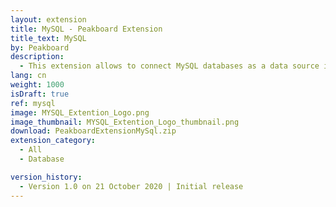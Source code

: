 ```yaml
---
layout: extension
title: MySQL - Peakboard Extension
title_text: MySQL
by: Peakboard
description: 
  - This extension allows to connect MySQL databases as a data source in Peakboard. Using SQL statements, the data can be read from the MySQL database.
lang: cn
weight: 1000
isDraft: true
ref: mysql
image: MYSQL_Extention_Logo.png
image_thumbnail: MYSQL_Extention_Logo_thumbnail.png
download: PeakboardExtensionMySql.zip
extension_category:
  - All
  - Database

version_history:
  - Version 1.0 on 21 October 2020 | Initial release
---
```


